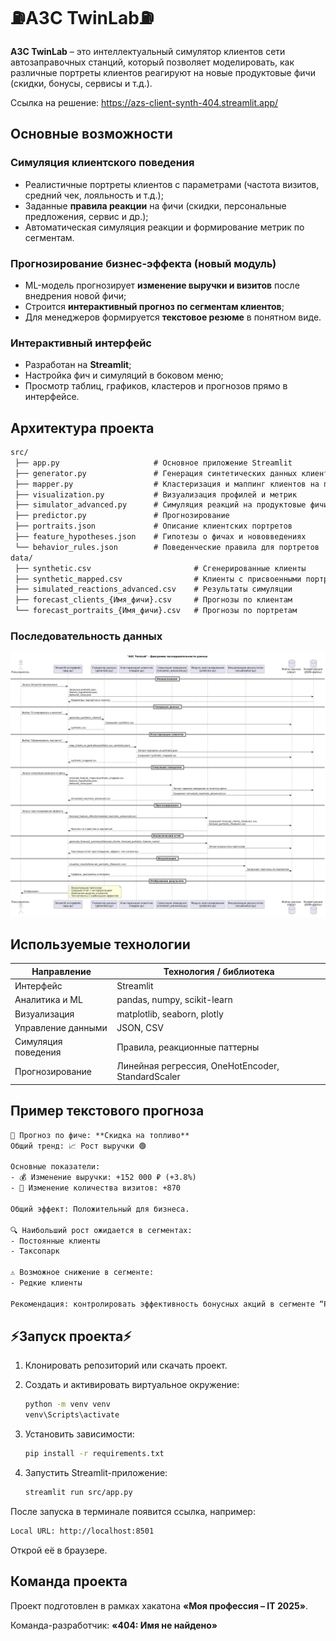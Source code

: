 # ⛽АЗС TwinLab⛽

**АЗС TwinLab** – это интеллектуальный симулятор клиентов сети автозаправочных станций, который позволяет моделировать, как различные портреты клиентов реагируют на новые продуктовые фичи (скидки, бонусы, сервисы и т.д.).  

Ссылка на решение: <https://azs-client-synth-404.streamlit.app/>

## Основные возможности

### Симуляция клиентского поведения

* Реалистичные портреты клиентов с параметрами (частота визитов, средний чек, лояльность и т.д.);
* Заданные **правила реакции** на фичи (скидки, персональные предложения, сервис и др.);
* Автоматическая симуляция реакции и формирование метрик по сегментам.

### Прогнозирование бизнес-эффекта (новый модуль)

* ML-модель прогнозирует **изменение выручки и визитов** после внедрения новой фичи;
* Строится **интерактивный прогноз по сегментам клиентов**;
* Для менеджеров формируется **текстовое резюме** в понятном виде.

### Интерактивный интерфейс

* Разработан на **Streamlit**;
* Настройка фич и симуляций в боковом меню;
* Просмотр таблиц, графиков, кластеров и прогнозов прямо в интерфейсе.

## Архитектура проекта

```txt
src/
 ├── app.py                     # Основное приложение Streamlit
 ├── generator.py               # Генерация синтетических данных клиентов
 ├── mapper.py                  # Кластеризация и маппинг клиентов на портреты
 ├── visualization.py           # Визуализация профилей и метрик
 ├── simulator_advanced.py      # Симуляция реакций на продуктовые фичи
 ├── predictor.py               # Прогнозирование
 ├── portraits.json             # Описание клиентских портретов
 ├── feature_hypotheses.json    # Гипотезы о фичах и нововведениях
 └── behavior_rules.json        # Поведенческие правила для портретов
data/
 ├── synthetic.csv                       # Сгенерированные клиенты
 ├── synthetic_mapped.csv                # Клиенты с присвоенными портретами
 ├── simulated_reactions_advanced.csv    # Результаты симуляции
 ├── forecast_clients_{Имя_фичи}.csv     # Прогнозы по клиентам
 └── forecast_portraits_{Имя_фичи}.csv   # Прогнозы по портретам
```

### Последовательность данных

![Архитектура системы](docs/data.png)

## Используемые технологии

| Направление         | Технология / библиотека                           |
| ------------------- | ------------------------------------------------- |
| Интерфейс           | Streamlit                                         |
| Аналитика и ML      | pandas, numpy, scikit-learn                       |
| Визуализация        | matplotlib, seaborn, plotly                       |
| Управление данными  | JSON, CSV                                         |
| Симуляция поведения | Правила, реакционные паттерны                     |
| Прогнозирование     | Линейная регрессия, OneHotEncoder, StandardScaler |

## Пример текстового прогноза

``` txt
🧠 Прогноз по фиче: **Скидка на топливо**
Общий тренд: 📈 Рост выручки 🟢

Основные показатели:
- 💰 Изменение выручки: +152 000 ₽ (+3.8%)
- 👣 Изменение количества визитов: +870

Общий эффект: Положительный для бизнеса.

🔍 Наибольший рост ожидается в сегментах:
- Постоянные клиенты
- Таксопарк

⚠️ Возможное снижение в сегменте:
- Редкие клиенты

Рекомендация: контролировать эффективность бонусных акций в сегменте “Редкие клиенты”.
```

## ⚡Запуск проекта⚡

1. Клонировать репозиторий или скачать проект.
2. Создать и активировать виртуальное окружение:

   ```bash
   python -m venv venv
   venv\Scripts\activate
   ```

3. Установить зависимости:

   ```bash
   pip install -r requirements.txt
   ```

4. Запустить Streamlit-приложение:

   ```bash
   streamlit run src/app.py
   ```

После запуска в терминале появится ссылка, например:

``` txt
Local URL: http://localhost:8501
```

Открой её в браузере.

## Команда проекта

Проект подготовлен в рамках хакатона **«Моя профессия – IT 2025»**.

Команда-разработчик: **«404: Имя не найдено»**
